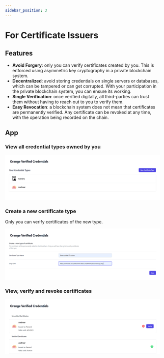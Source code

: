 ```yaml
---
sidebar_position: 3
---
```


# For Certificate Issuers

## Features

- **Avoid Forgery**: only you can verify certificates created by you. This is enforced using asymmetric key cryptography in a private blockchain system.
- **Decentralized**: avoid storing credentials on single servers or databases, which can be tampered or can get corrupted. With your participation in the private blockchain system, you can ensure its working.
- **Single Verification**: once verified digitally, all third-parties can trust them without having to reach out to you to verify them.
- **Easy Revocation**: a blockchain system does not mean that certificates are permanently verified. Any certificate can be revoked at any time, with the operation being recorded on the chain.

## App

### View all credential types owned by you

![](imgs/view-cert-types.png)

### Create a new certificate type

Only you can verify certificates of the new type.

![](imgs/new-cert-type.png)

### View, verify and revoke certificates

![](imgs/verify-certs.png)

